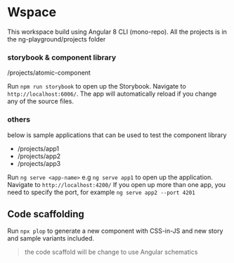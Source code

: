 # Wspace

This workspace build using Angular 8 CLI (mono-repo). All the projects is in the ng-playground/projects folder

### storybook & component library
/projects/atomic-component

Run `npm run storybook` to open up the Storybook. Navigate to `http://localhost:6006/`. The app will automatically reload if you change any of the source files.

### others
below is sample applications that can be used to test the component library
- /projects/app1
- /projects/app2
- /projects/app3

Run `ng serve <app-name>` e.g `ng serve app1` to open up the application. Navigate to `http://localhost:4200/` If you open up more than one app, you need to specify the port, for example `ng serve app2 --port 4201`


## Code scaffolding

Run `npx plop` to generate a new component with CSS-in-JS and new story and sample variants included.

> the code scaffold will be change to use Angular schematics 

